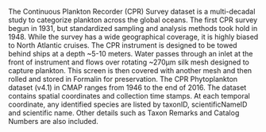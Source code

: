 The Continuous Plankton Recorder (CPR) Survey dataset is a multi-decadal study to categorize plankton across the global oceans. The first CPR survey begun in 1931, but standardized sampling and analysis methods took hold in 1948. While the survey has a wide geographical coverage, it is highly biased to North Atlantic cruises. The CPR instrument is designed to be towed behind ships at a depth ~5-10 meters. Water passes through an inlet at the front of instrument and flows over rotating ~270μm silk mesh designed to capture plankton. This screen is then covered with another mesh and then rolled and stored in Formalin for preservation. The CPR Phytoplankton dataset (v4.1) in CMAP ranges from 1946 to the end of 2016. The dataset contains spatial coordinates and collection time stamps. At each temporal coordinate, any identified species are listed by taxonID, scientificNameID and scientific name. Other details such as Taxon Remarks and Catalog Numbers are also included.
